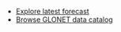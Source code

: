 * [Explore latest forecast](https://my-ocean.dive.edito.eu/-/fia59e3gfn?tRelative=P1D&tStartOf=day "GLONET latest forecast")
* [Browse GLONET data catalog](https://viewer.dive.edito.eu/map?catalog=https://api.dive.edito.eu/data/catalogs/glonet "GLONET daily forecast catalog")
